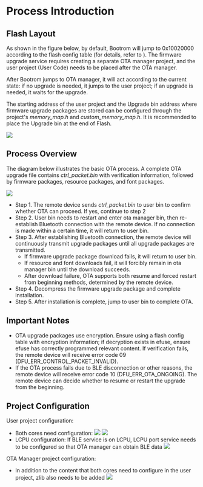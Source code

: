 # Process Introduction

## Flash Layout

As shown in the figure below, by default, Bootrom will jump to 0x10020000 according to the flash config table (for details, refer to [](/bootloader.md)). The firmware upgrade service requires creating a separate OTA manager project, and the user project (User Code) needs to be placed after the OTA manager.

After Bootrom jumps to OTA manager, it will act according to the current state: if no upgrade is needed, it jumps to the user project; if an upgrade is needed, it waits for the upgrade.

The starting address of the user project and the Upgrade bin address where firmware upgrade packages are stored can be configured through the project's _memory_map.h_ and _custom_memory_map.h_. It is recommended to place the Upgrade bin at the end of Flash.

 ![](../../../assets/ota_flash_layout.png)


## Process Overview

The diagram below illustrates the basic OTA process. A complete OTA upgrade file contains _ctrl_packet.bin_ with verification information, followed by firmware packages, resource packages, and font packages.

![](../../../assets/ota_flow.png)


- Step 1. The remote device sends _ctrl_packet.bin_ to user bin to confirm whether OTA can proceed. If yes, continue to step 2
- Step 2. User bin needs to restart and enter ota manager bin, then re-establish Bluetooth connection with the remote device. If no connection is made within a certain time, it will return to user bin.
- Step 3. After establishing Bluetooth connection, the remote device will continuously transmit upgrade packages until all upgrade packages are transmitted.
    - If firmware upgrade package download fails, it will return to user bin.
    - If resource and font downloads fail, it will forcibly remain in ota manager bin until the download succeeds.
    - After download failure, OTA supports both resume and forced restart from beginning methods, determined by the remote device.
- Step 4. Decompress the firmware upgrade package and complete installation.
- Step 5. After installation is complete, jump to user bin to complete OTA.


## Important Notes

- OTA upgrade packages use encryption. Ensure using a flash config table with encryption information; if decryption exists in efuse, ensure efuse has correctly programmed relevant content. If verification fails, the remote device will receive error code 09 (DFU_ERR_CONTROL_PACKET_INVALID).
- If the OTA process fails due to BLE disconnection or other reasons, the remote device will receive error code 10 (DFU_ERR_OTA_ONGOING). The remote device can decide whether to resume or restart the upgrade from the beginning.


## Project Configuration

User project configuration:
- Both cores need configuration:
    ![](../../../assets/ota_hcpu_config1.png)
    ![](../../../assets/ota_hcpu_config2.png)
- LCPU configuration:
    If BLE service is on LCPU, LCPU port service needs to be configured so that OTA manager can obtain BLE data
    ![](../../../assets/ota_lcpu_config1.png)

OTA Manager project configuration:
- In addition to the content that both cores need to configure in the user project, zlib also needs to be added
    ![](../../../assets/ota_lcpu_config2.png)